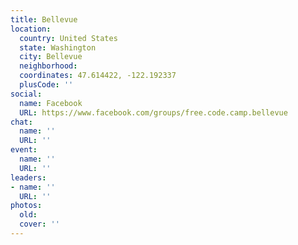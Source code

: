 ```yaml
---
title: Bellevue
location:
  country: United States
  state: Washington
  city: Bellevue
  neighborhood: 
  coordinates: 47.614422, -122.192337
  plusCode: ''
social:
  name: Facebook
  URL: https://www.facebook.com/groups/free.code.camp.bellevue
chat:
  name: ''
  URL: ''
event:
  name: ''
  URL: ''
leaders:
- name: ''
  URL: ''
photos:
  old: 
  cover: ''
---
```

